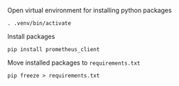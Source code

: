 Open virtual environment for installing python packages
```shell
. .venv/bin/activate
```

Install packages
```shell
pip install prometheus_client
```

Move installed packages to `requirements.txt`
```shell
pip freeze > requirements.txt
```

